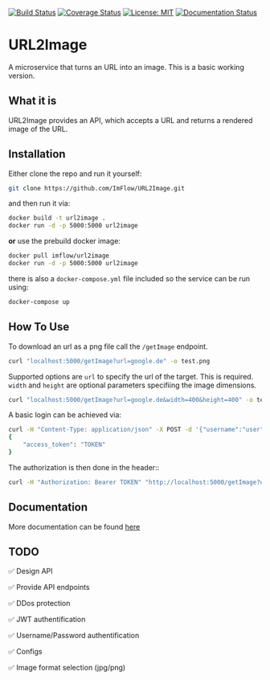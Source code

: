 [![Build Status](https://travis-ci.org/ImFlow/URL2Image.svg?branch=master)](https://travis-ci.org/ImFlow/URL2Image)
[![Coverage Status](https://coveralls.io/repos/github/ImFlow/URL2Image/badge.svg?branch=master)](https://coveralls.io/github/ImFlow/URL2Image?branch=master)
[![License: MIT](https://img.shields.io/badge/License-MIT-yellow.svg)](https://opensource.org/licenses/MIT)
[![Documentation Status](https://readthedocs.org/projects/url2image/badge/?version=master)](https://url2image.readthedocs.io/en/master/?badge=master)

# URL2Image
A microservice that turns an URL into an image.
This is a basic working version.

## What it is
URL2Image provides an API, which accepts a URL and returns a rendered image of the URL.

## Installation
Either clone the repo and run it yourself:
```bash
git clone https://github.com/ImFlow/URL2Image.git
```
and then run it via:
```bash 
docker build -t url2image .
docker run -d -p 5000:5000 url2image
```
**or**
use the prebuild docker image:
```bash
docker pull imflow/url2image
docker run -d -p 5000:5000 url2image
```
there is also a `docker-compose.yml` file included so the service can be run using:
```bash
docker-compose up
```

## How To Use
To download an url as a png file call the `/getImage` endpoint.
```bash
curl "localhost:5000/getImage?url=google.de" -o test.png
```

Supported options are `url` to specify the url of the target. This is required. `width`  and `height` are optional parameters specifiing the image dimensions. 
```bash
curl "localhost:5000/getImage?url=google.de&width=400&height=400" -o test.png
```

A basic login can be achieved via:

```bash
curl -H "Content-Type: application/json" -X POST -d '{"username":"user", "password":"url2image" }' "http://localhost:5000/login"
{
    "access_token": "TOKEN"
}
```

The authorization is then done in the header::

```bash
curl -H "Authorization: Bearer TOKEN" "http://localhost:5000/getImage?url=google.de"
```

## Documentation

More documentation can be found [here](https://url2image.readthedocs.io/en/master/)

## TODO
:white_check_mark: Design API

:white_check_mark: Provide API endpoints

:white_check_mark: DDos protection

:white_check_mark: JWT authentification

:white_check_mark: Username/Password authentification

:white_check_mark: Configs

:white_check_mark: Image format selection (jpg/png)
